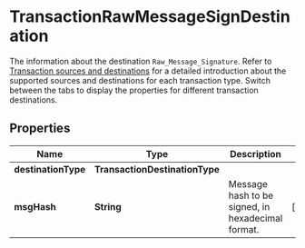 

# TransactionRawMessageSignDestination

The information about the destination `Raw_Message_Signature`. Refer to [Transaction sources and destinations](/v2/guides/transactions/sources-and-destinations) for a detailed introduction about the supported sources and destinations for each transaction type.  Switch between the tabs to display the properties for different transaction destinations. 

## Properties

| Name | Type | Description | Notes |
|------------ | ------------- | ------------- | -------------|
|**destinationType** | **TransactionDestinationType** |  |  |
|**msgHash** | **String** | Message hash to be signed, in hexadecimal format. |  [optional] |



